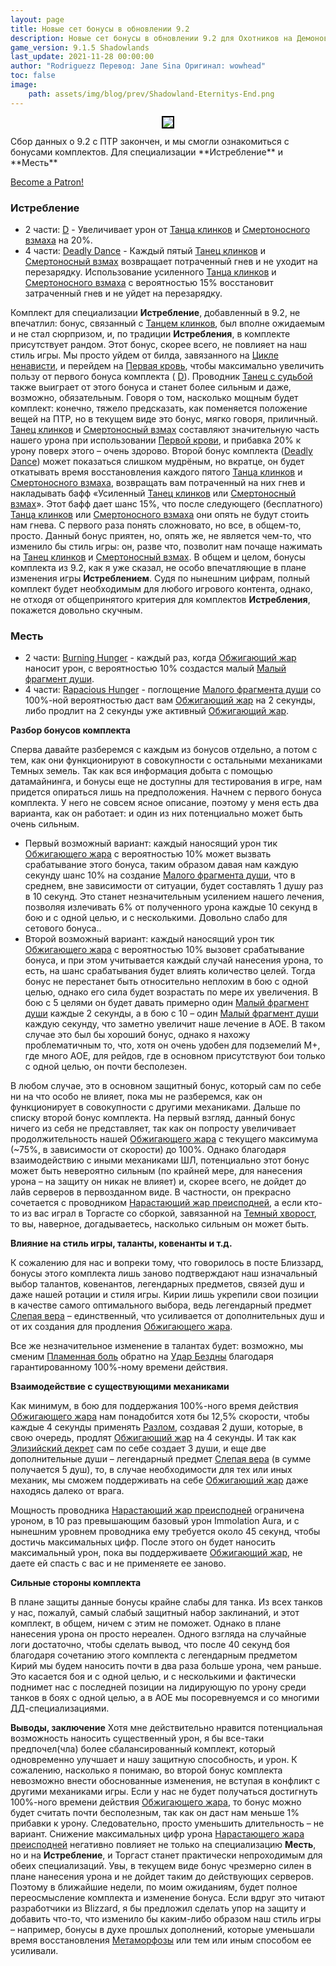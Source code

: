 ```yaml
---
layout: page
title: Новые сет бонусы в обновлении 9.2
description: Новые сет бонусы в обновлении 9.2 для Охотников на Демонов Shadowlands Месть и Истребление
game_version: 9.1.5 Shadowlands
last_update: 2021-11-28 00:00:00 
author: "Rodriguezz Перевод: Jane Sina Оригинал: wowhead"
toc: false
image:
    path: assets/img/blog/prev/Shadowland-Eternitys-End.png
---
```


<p align="center" width="100%"> <img src="{{ site.url }}/assets/img/blog/prev/Shadowland-Eternitys-End.png" style="outline: 2px solid #000;"> </p>
Сбор данных о 9.2 с ПТР закончен, и мы смогли ознакомиться с бонусами комплектов. Для специализации **Истребление** и **Месть**

<a href="https://www.patreon.com/bePatron?u=43917749"  data-patreon-widget-type="become-patron-button">Become a Patron!</a><script async src="https://c6.patreon.com/becomePatronButton.bundle.js"></script>

### Истребление

* 2 части: [D](https://ptr.wowhead.com/spell=364438/) - Увеличивает урон от [Танца клинков](https://ru.wowhead.com/spell=188499) и [Смертоносного взмаха](https://ru.wowhead.com/spell=210152) на 20%.
* 4 части: [Deadly Dance](https://ptr.wowhead.com/spell=363736) - Каждый пятый [Танец клинков](https://ru.wowhead.com/spell=188499) и [Смертоносный взмах](https://ru.wowhead.com/spell=210152) возвращает потраченный гнев и не уходит на перезарядку. Использование усиленного [Танца клинков](https://ru.wowhead.com/spell=188499) и [Смертоносного взмаха](https://ru.wowhead.com/spell=210152) с вероятностью 15% восстановит затраченный гнев и не уйдет на перезарядку.

Комплект для специализации **Истребление**, добавленный в 9.2, не впечатлил: бонус, связанный с [Танцем клинков](https://ru.wowhead.com/spell=188499), был вполне ожидаемым и не стал сюрпризом, и, по традиции **Истребления**, в комплекте присутствует рандом. Этот бонус, скорее всего, не повлияет на наш стиль игры. Мы просто уйдем от билда, завязанного на [Цикле ненависти](https://ru.wowhead.com/spell=258887), и перейдем на [Первая кровь](https://ru.wowhead.com/spell=206416/), чтобы максимально увеличить пользу от первого бонуса комплекта (  [D](https://ptr.wowhead.com/spell=364438/)). Проводник [Танец с судьбой](https://ru.wowhead.com/spell=339228) также выиграет от этого бонуса и станет более сильным и даже, возможно, обязательным. 
Говоря о том, насколько мощным будет комплект: конечно, тяжело предсказать, как поменяется положение вещей на ПТР, но в текущем виде это бонус, мягко говоря, приличный. [Танец клинков](https://ru.wowhead.com/spell=188499) и [Смертоносный взмах](https://ru.wowhead.com/spell=210152) составляют значительную часть нашего урона при использовании [Первой крови](https://ru.wowhead.com/spell=206416/), и прибавка 20% к урону поверх этого – очень здорово. 
Второй бонус комплекта ([Deadly Dance](https://ptr.wowhead.com/spell=363736)) может показаться слишком мудрёным, но вкратце, он будет откатывать время восстановления каждого пятого   [Танца клинков](https://ru.wowhead.com/spell=188499) и [Смертоносного взмаха](https://ru.wowhead.com/spell=210152), возвращать вам потраченный на них гнев и накладывать бафф «Усиленный [Танец клинков](https://ru.wowhead.com/spell=188499) или [Смертоносный взмах](https://ru.wowhead.com/spell=210152)». Этот бафф дает шанс 15%, что после следующего (бесплатного) [Танца клинков](https://ru.wowhead.com/spell=188499) или [Смертоносного взмаха](https://ru.wowhead.com/spell=210152) они опять не будут стоить нам гнева. С первого раза понять сложновато, но все, в общем-то, просто. Данный бонус приятен, но, опять же, не является чем-то, что изменило бы стиль игры: он, разве что, позволит нам почаще нажимать на    [Танец клинков](https://ru.wowhead.com/spell=188499) и [Смертоносный взмах](https://ru.wowhead.com/spell=210152). 
В общем и целом, бонусы комплекта из 9.2, как я уже сказал, не особо впечатляющие в плане изменения игры **Истреблением**. Судя по нынешним цифрам, полный комплект будет необходимым для любого игрового контента, однако, не отходя от общепринятого критерия для комплектов **Истребления**, покажется довольно скучным.

### Месть

* 2 части: [Burning Hunger](https://ptr.wowhead.com/spell=364454) - каждый раз, когда [Обжигающий жар](https://ru.wowhead.com/spell=258920) наносит урон, с вероятностью 10% создастся малый [Малый фрагмент души](https://ru.wowhead.com/spell=215393).
* 4 части: [Rapacious Hunger](https://ptr.wowhead.com/spell=363737) - поглощение [Малого фрагмента души](https://ru.wowhead.com/spell=215393) со 100%-ной вероятностью даст вам   [Обжигающий жар](https://ru.wowhead.com/spell=258920) на 2 секунды, либо продлит на 2 секунды уже активный [Обжигающий жар](https://ru.wowhead.com/spell=258920).

**Разбор бонусов комплекта**

Сперва давайте разберемся с каждым из бонусов отдельно, а потом с тем, как они функционируют в совокупности с остальными механиками Темных земель. Так как вся информация добыта с помощью датамайнинга, и бонусы еще не доступны для тестирования в игре, нам придется опираться лишь на предположения. 
Начнем с первого бонуса комплекта. У него не совсем ясное описание, поэтому у меня есть два варианта, как он работает: и один из них потенциально может быть очень сильным. 

* Первый возможный вариант: каждый наносящий урон тик [Обжигающего жара](https://ru.wowhead.com/spell=258920) с вероятностью 10% может вызвать срабатывание этого бонуса, таким образом давая нам каждую секунду шанс 10% на создание [Малого фрагмента души](https://ru.wowhead.com/spell=215393), что в среднем, вне зависимости от ситуации, будет составлять 1 душу раз в 10 секунд. Это станет незначительным усилением нашего лечения, позволяя излечивать 6% от полученного урона каждые 10 секунд в бою и с одной целью, и с несколькими. Довольно слабо для сетового бонуса..
* Второй возможный вариант: каждый наносящий урон тик [Обжигающего жара](https://ru.wowhead.com/spell=258920) с вероятностью 10% вызовет срабатывание бонуса, и при этом учитывается каждый случай нанесения урона, то есть, на шанс срабатывания будет влиять количество целей. Тогда бонус не перестанет быть относительно неплохим в бою с одной целью, однако его сила будет возрастать по мере их увеличения. В бою с 5 целями он будет давать примерно один [Малый фрагмент души](https://ru.wowhead.com/spell=215393) каждые 2 секунды, а в бою с 10 – один [Малый фрагмент души](https://ru.wowhead.com/spell=215393) каждую секунду, что заметно увеличит наше лечение в АОЕ. В таком случае это был бы хороший бонус, однако я нахожу проблематичным то, что, хотя он очень удобен для подземелий М+, где много АОЕ, для рейдов, где в основном присутствуют бои только с одной целью, он почти бесполезен.

В любом случае, это в основном защитный бонус, который сам по себе ни на что особо не влияет, пока мы не разберемся, как он функционирует в совокупности с другими механиками.
Дальше по списку второй бонус комплекта. На первый взгляд, данный бонус ничего из себя не представляет, так как он попросту увеличивает продолжительность нашей [Обжигающего жара](https://ru.wowhead.com/spell=258920) с текущего максимума (~75%, в зависимости от скорости) до 100%. Однако благодаря взаимодействию с иными механиками ШЛ, потенциально этот бонус может быть невероятно сильным (по крайней мере, для нанесения урона – на защиту он никак не влияет) и, скорее всего, не дойдет до лайв серверов в первозданном виде. В частности, он прекрасно сочетается с проводником [Нарастающий жар преисподней](https://ru.wowhead.com/spell=339231/),  а если кто-то из вас играл в Торгасте со сборкой, завязанной на [Темный хворост](https://ru.wowhead.com/spell=322847), то вы, наверное, догадываетесь, насколько сильным он может быть.

**Влияние на стиль игры, таланты, ковенанты и т.д.**

К сожалению для нас и вопреки тому, что говорилось в посте Близзард, бонусы этого комплекта лишь заново подтверждают наш изначальный выбор талантов, ковенантов, легендарных предметов, связей душ и даже нашей ротации и стиля игры. <span class="covenant-kyrian">Кирии</span> лишь укрепили свои позиции в качестве самого оптимального выбора, ведь легендарный предмет [Слепая вера](https://ru.wowhead.com/spell=355893) – единственный, что усиливается от дополнительных душ и от их создания для продления [Обжигающего жара](https://ru.wowhead.com/spell=258920). 

Все же незначительное изменение в талантах будет: возможно, мы сменим [Пламенная боль](https://ru.wowhead.com/spell=207548) обратно на [Удар Бездны](https://ru.wowhead.com/spell=207550) благодаря гарантированному 100%-ному времени действия. 

**Взаимодействие с существующими механиками**

Как минимум, в бою для поддержания 100%-ного время действия [Обжигающего жара](https://ru.wowhead.com/spell=258920) нам понадобится хотя бы 12,5% скорости, чтобы каждые 4 секунды применять [Разлом](https://ru.wowhead.com/spell=263642/), создавая 2 души, которые, в свою очередь, продлят [Обжигающий жар](https://ru.wowhead.com/spell=258920) на 4 секунды. И так как [Элизийский декрет](https://ru.wowhead.com/spell=306830) сам по себе создает 3 души, и еще две дополнительные души – легендарный предмет [Слепая вера](https://ru.wowhead.com/spell=355893) (в сумме получается 5 душ), то, в случае необходимости для тех или иных механик, мы сможем поддерживать на себе [Обжигающий жар](https://ru.wowhead.com/spell=258920) даже находясь далеко от врага.

Мощность проводника [Нарастающий жар преисподней](https://ru.wowhead.com/spell=339231/) ограничена уроном, в 10 раз превышающим базовый урон   Immolation Aura, и с нынешним уровнем проводника ему требуется около 45 секунд, чтобы достичь максимальных цифр. После этого он будет наносить максимальный урон, пока вы поддерживаете  [Обжигающий жар](https://ru.wowhead.com/spell=258920), не даете ей спасть с вас и не применяете ее заново.

**Сильные стороны комплекта**

В плане защиты данные бонусы крайне слабы для танка. Из всех танков у нас, пожалуй, самый слабый защитный набор заклинаний, и этот комплект, в общем, ничем с этим не поможет. Однако в плане нанесения урона он просто нереален. Одного взгляда на случайные логи достаточно, чтобы сделать вывод, что после 40 секунд боя благодаря сочетанию этого комплекта с легендарным предметом Кирий мы будем наносить почти в два раза больше урона, чем раньше. Это касается боя и с одной целью, и с несколькими и фактически поднимет нас с последней позиции на лидирующую по урону среди танков в боях с одной целью, а в АОЕ мы посоревнуемся и со многими ДД-специализациями.

**Выводы, заключение**
Хотя мне действительно нравится потенциальная возможность наносить существенный урон, я бы все-таки предпочел(чла) более сбалансированный комплект, который одновременно улучшает и нашу защитную способность, и урон. К сожалению, насколько я понимаю, во второй бонус комплекта невозможно внести обоснованные изменения, не вступая в конфликт с другими механиками игры. Если у нас не будет получаться достигнуть 100%-ного времени действия [Обжигающего жара](https://ru.wowhead.com/spell=258920), то бонус можно будет считать почти бесполезным, так как он даст нам меньше 1% прибавки к урону. Следовательно, просто уменьшить длительность – не вариант. Снижение максимальных цифр урона [Нарастающего жара преисподней](https://ru.wowhead.com/spell=339231/) негативно повлияет не только на специализацию **Месть**, но и на **Истребление**, и Торгаст станет практически непроходимым для обеих специализаций. Увы, в текущем виде бонус чрезмерно силен в плане нанесения урона и не дойдет таким до действующих серверов. Поэтому в ближайшие недели, по моим ожиданиям, будет полное переосмысление комплекта и изменение бонуса. Если вдруг это читают разработчики из Blizzard, я бы предложил сделать упор на защиту и добавить что-то, что изменило бы каким-либо образом наш стиль игры – например, бонусы в духе прошлых дополнений, которые уменьшали время восстановления [Метаморфозы](https://ru.wowhead.com/spell=187827) или тем или иным способом ее усиливали.
